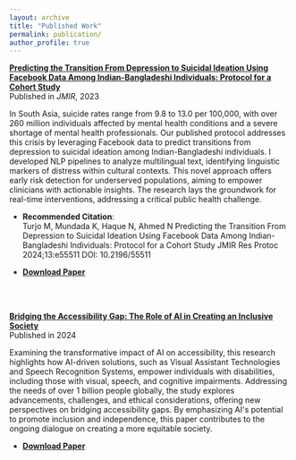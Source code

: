 ```yaml
---
layout: archive
title: "Published Work"
permalink: publication/
author_profile: true
---
```


**[Predicting the Transition From Depression to Suicidal Ideation Using Facebook Data Among Indian-Bangladeshi Individuals: Protocol for a Cohort Study](https://www.researchprotocols.org/2024/1/e55511)**  
Published in *JMIR*, 2023

In South Asia, suicide rates range from 9.8 to 13.0 per 100,000, with over 260 million individuals affected by mental health conditions and a severe shortage of mental health professionals. Our published protocol addresses this crisis by leveraging Facebook data to predict transitions from depression to suicidal ideation among Indian-Bangladeshi individuals. I developed NLP pipelines to analyze multilingual text, identifying linguistic markers of distress within cultural contexts. This novel approach offers early risk detection for underserved populations, aiming to empower clinicians with actionable insights. The research lays the groundwork for real-time interventions, addressing a critical public health challenge.

- **Recommended Citation**:  
  Turjo M, Mundada K, Haque N, Ahmed N
Predicting the Transition From Depression to Suicidal Ideation Using Facebook Data Among Indian-Bangladeshi Individuals: Protocol for a Cohort Study
JMIR Res Protoc 2024;13:e55511
DOI: 10.2196/55511

- **[Download Paper](https://khushm.github.io/files/paper1.pdf)**

<br><br>

**[Bridging the Accessibility Gap: The Role of AI in Creating an Inclusive Society](#)**  
Published in 2024

Examining the transformative impact of AI on accessibility, this research highlights how AI-driven solutions, such as Visual Assistant Technologies and Speech Recognition Systems, empower individuals with disabilities, including those with visual, speech, and cognitive impairments. Addressing the needs of over 1 billion people globally, the study explores advancements, challenges, and ethical considerations, offering new perspectives on bridging accessibility gaps. By emphasizing AI's potential to promote inclusion and independence, this paper contributes to the ongoing dialogue on creating a more equitable society.

- **[Download Paper](https://khushm.github.io/files/paper2.pdf)**
